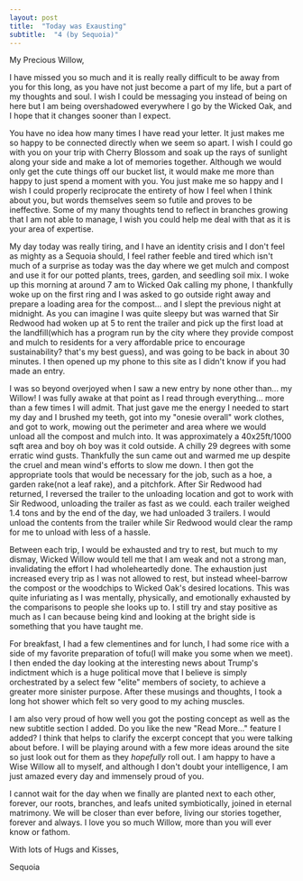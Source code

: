 ```yaml
---
layout: post
title:  "Today was Exausting"
subtitle:  "4 (by Sequoia)"
---
```

<!--more-->
My Precious Willow,

I have missed you so much and it is really really difficult to be away from you for this long, as you have not just become a part of my life, but a part of my thoughts and soul. I wish I could be messaging you instead of being on here but I am being overshadowed everywhere I go by the Wicked Oak, and I hope that it changes sooner than I expect. 

You have no idea how many times I have read your letter. It just makes me so happy to be connected directly when we seem so apart. I wish I could go with you on your trip with Cherry Blossom and soak up the rays of sunlight along your side and make a lot of memories together. Although we would only get the cute things off our bucket list, it would make me more than happy to just spend a moment with you. You just make me so happy and I wish I could properly reciprocate the entirety of how I feel when I think about you, but words themselves seem so futile and proves to be ineffective. Some of my many thoughts tend to reflect in branches growing that I am not able to manage, I wish you could help me deal with that as it is your area of expertise.

My day today was really tiring, and I have an identity crisis and I don't feel as mighty as a Sequoia should, I feel rather feeble and tired which isn't much of a surprise as today was the day where we get mulch and compost and use it for our potted plants, trees, garden, and seedling soil mix. I woke up this morning at around 7 am to Wicked Oak calling my phone, I thankfully woke up on the first ring and I was asked to go outside right away and prepare a loading area for the compost... and I slept the previous night at midnight. As you can imagine I was quite sleepy but was warned that Sir Redwood had woken up at 5 to rent the trailer and pick up the first load at the landfill(which has a program run by the city where they provide compost and mulch to residents for a very affordable price to encourage sustainability? that's my best guess), and was going to be back in about 30 minutes. I then opened up my phone to this site as I didn't know if you had made an entry.

I was so beyond overjoyed when I saw a new entry by none other than... my Willow! I was fully awake at that point as I read through everything... more than a few times I will admit. That just gave me the energy I needed to start my day and I brushed my teeth, got into my "onesie overall" work clothes, and got to work, mowing out the perimeter and area where we would unload all the compost and mulch into. It was approximately a 40x25ft/1000 sqft area and boy oh boy was it cold outside. A chilly 29 degrees with some erratic wind gusts. Thankfully the sun came out and warmed me up despite the cruel and mean wind's efforts to slow me down. I then got the appropriate tools that would be necessary for the job, such as a hoe, a garden rake(not a leaf rake), and a pitchfork. After Sir Redwood had returned, I reversed the trailer to the unloading location and got to work with Sir Redwood, unloading the trailer as fast as we could. each trailer weighed 1.4 tons and by the end of the day, we had unloaded 3 trailers. I would unload the contents from the trailer while Sir Redwood would clear the ramp for me to unload with less of a hassle. 

Between each trip, I would be exhausted and try to rest, but much to my dismay, Wicked Willow would tell me that I am weak and not a strong man, invalidating the effort I had wholeheartedly done. The exhaustion just increased every trip as I was not allowed to rest, but instead wheel-barrow the compost or the woodchips to Wicked Oak's desired locations. This was quite infuriating as I was mentally, physically, and emotionally exhausted by the comparisons to people she looks up to. I still try and stay positive as much as I can because being kind and looking at the bright side is something that you have taught me.

For breakfast, I had a few clementines and for lunch, I had some rice with a side of my favorite preparation of tofu(I will make you some when we meet). I then ended the day looking at the interesting news about Trump's indictment which is a huge political move that I believe is simply orchestrated by a select few "elite" members of society, to achieve a greater more sinister purpose. After these musings and thoughts, I took a long hot shower which felt so very good to my aching muscles. 

I am also very proud of how well you got the posting concept as well as the new subtitle section I added. Do you like the new "Read More..." feature I added? I think that helps to clarify the excerpt concept that you were talking about before. I will be playing around with a few more ideas around the site so just look out for them as they *hopefully* roll out. I am happy to have a Wise Willow all to myself, and although I don't doubt your intelligence, I am just amazed every day and immensely proud of you.

I cannot wait for the day when we finally are planted next to each other, forever, our roots, branches, and leafs united symbiotically, joined in eternal matrimony. We will be closer than ever before, living our stories together, forever and always. I love you so much Willow, more than you will ever know or fathom.

With lots of Hugs and Kisses,

Sequoia
